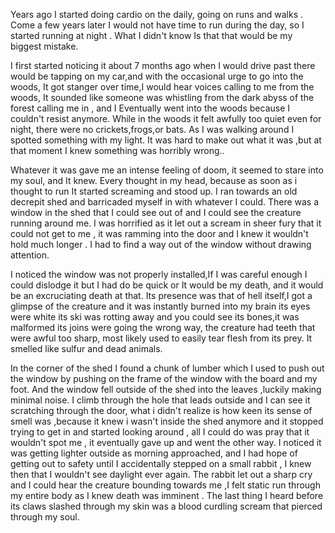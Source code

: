 
  Years ago I started doing cardio on the daily, going on runs and walks . Come a few years later I would not have time to run during the day, so I started running at night . What I didn't know Is that that would be my biggest mistake.

 I first started noticing it about 7 months ago when I would drive past there would be tapping on my car,and  with the occasional urge to go into the woods, It got stanger over time,I would hear voices calling to me from the woods, It sounded like someone was whistling from the dark abyss of the forest calling me in , and I Eventually went into the woods because I couldn't resist anymore. While in the woods it felt awfully too quiet even for night, there were no crickets,frogs,or bats. As I was walking around I spotted something with my light. It was hard to make out what it was ,but at that moment I knew something was horribly wrong.. 

  Whatever it was gave me an intense feeling of doom, it seemed to stare into my soul, and It knew. Every thought in my head, because as soon as i thought to run It started screaming and stood up.  I ran towards an old decrepit shed and barricaded myself in with whatever I could. There was a window in the shed that I could see out of and I could see the creature running around me. I was horrified as it let out a scream in sheer fury that it could not get to me , it was ramming into the door and I knew it wouldn't hold much longer . I had to find a way out of the window without drawing attention.
 
  I noticed the window was not properly installed,If I was careful enough I could dislodge it but I had do be quick or It would be my death, and it would be an excruciating death at that. Its presence was that of hell itself,I got a glimpse of the creature and it was instantly burned into my brain its eyes were white its ski was rotting away and you could see its bones,it was malformed its joins were going the wrong way, the creature had teeth that were awful too sharp, most likely used to easily tear flesh from its prey. It smelled like sulfur and dead animals.

  In the corner of the shed I found a chunk of lumber which I used to push out the window by pushing on the frame of the window with the board and my foot. And the window fell outside of the shed into the leaves ,luckily making minimal noise.
  I climb through the hole that leads outside and I can see it scratching through the door, what i didn't realize is how keen its sense of smell was ,because it knew i wasn't inside the shed anymore and it stopped trying to get in and started looking around , all I could do was pray that it wouldn't spot me , it eventually gave up and went the other way. I noticed it was getting lighter outside as morning approached, and I had hope of getting out to safety until I accidentally stepped on a small rabbit , I knew then that I wouldn't see daylight ever again. The rabbit let out a sharp cry and I could hear the creature bounding towards me ,I felt static run through my entire body as I knew death was imminent . The last thing I heard before its claws slashed through my skin was a blood curdling scream that pierced through my soul.